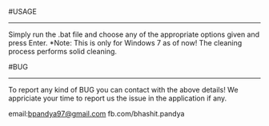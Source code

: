 #USAGE
_____________________________________________________________________________________________
Simply run the .bat file and choose any of the appropriate options given and press Enter.
*Note: This is only for Windows 7 as of now! The cleaning process performs solid cleaning. 



#BUG
_____________________________________________________________________________________________
To report any kind of BUG you can contact with the above details! 
We appriciate your time to report us the issue in the 
application if any.

email:bpandya97@gmail.com 
fb.com/bhashit.pandya
